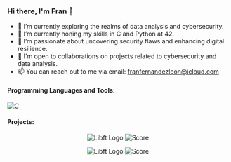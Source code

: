 ### Hi there, I'm Fran 👋

- 🔭 I’m currently exploring the realms of data analysis and cybersecurity.
- 🌱 I’m currently honing my skills in C and Python at 42.
- 👀 I’m passionate about uncovering security flaws and enhancing digital resilience.
- 💼 I'm open to collaborations on projects related to cybersecurity and data analysis.
- 📫 You can reach out to me via email: [franfernandezleon@icloud.com](mailto:franfernandezleon@icloud.com)

#### Programming Languages and Tools:
![C](https://img.shields.io/badge/-C-00599C?style=flat-square&logo=c&logoColor=white)

#### Projects:

<p align="center">
  <img src="https://gitlab.com/uploads/-/system/project/avatar/41481492/Libft.png" alt="Libft Logo">
  <img src="https://img.shields.io/badge/Score-125%2F100-brightgreen" alt="Score">
</p>

<p align="center">
  <img src="https://gitlab.com/uploads/-/system/project/avatar/41481492/Libft.png" alt="Libft Logo">
  <img src="https://img.shields.io/badge/Score-125%2F100-brightgreen" alt="Score">
</p>






